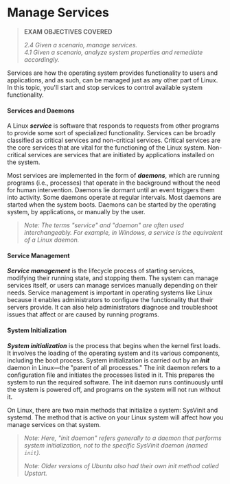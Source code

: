 # Manage Services

> **EXAM OBJECTIVES COVERED**
> 
> _2.4 Given a scenario, manage services.  
> 4.1 Given a scenario, analyze system properties and remediate accordingly._

Services are how the operating system provides functionality to users and applications, and as such, can be managed just as any other part of Linux. In this topic, you'll start and stop services to control available system functionality.

#### Services and Daemons

A Linux **_service_** is software that responds to requests from other programs to provide some sort of specialized functionality. Services can be broadly classified as critical services and non-critical services. Critical services are the core services that are vital for the functioning of the Linux system. Non-critical services are services that are initiated by applications installed on the system.

Most services are implemented in the form of **_daemons_**, which are running programs (i.e., processes) that operate in the background without the need for human intervention. Daemons lie dormant until an event triggers them into activity. Some daemons operate at regular intervals. Most daemons are started when the system boots. Daemons can be started by the operating system, by applications, or manually by the user.

> _Note: The terms "service" and "daemon" are often used interchangeably. For example, in Windows, a service is the equivalent of a Linux daemon._

#### Service Management

**_Service management_** is the lifecycle process of starting services, modifying their running state, and stopping them. The system can manage services itself, or users can manage services manually depending on their needs. Service management is important in operating systems like Linux because it enables administrators to configure the functionality that their servers provide. It can also help administrators diagnose and troubleshoot issues that affect or are caused by running programs.

#### System Initialization

**_System initialization_** is the process that begins when the kernel first loads. It involves the loading of the operating system and its various components, including the boot process. System initialization is carried out by an **_init_** daemon in Linux—the "parent of all processes." The init daemon refers to a configuration file and initiates the processes listed in it. This prepares the system to run the required software. The init daemon runs continuously until the system is powered off, and programs on the system will not run without it.

On Linux, there are two main methods that initialize a system: SysVinit and systemd. The method that is active on your Linux system will affect how you manage services on that system.

> _Note: Here, "init daemon" refers generally to a daemon that performs system initialization, not to the specific SysVinit daemon (named `init`)._
> 
> _Note: Older versions of Ubuntu also had their own init method called Upstart._